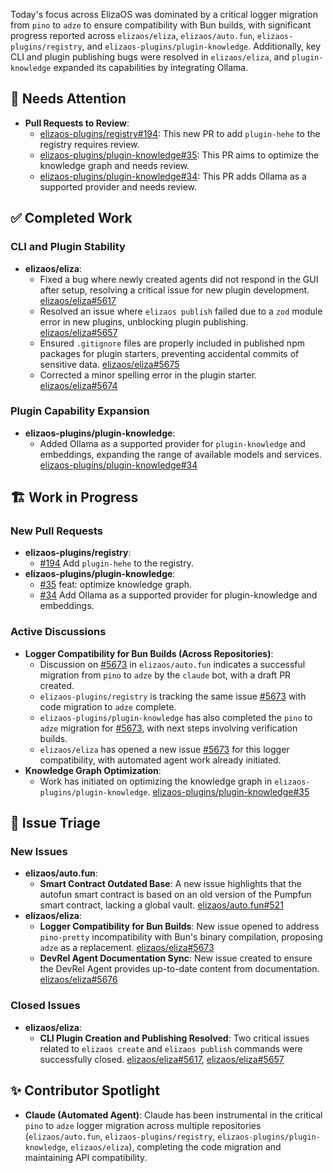 Today's focus across ElizaOS was dominated by a critical logger migration from `pino` to `adze` to ensure compatibility with Bun builds, with significant progress reported across `elizaos/eliza`, `elizaos/auto.fun`, `elizaos-plugins/registry`, and `elizaos-plugins/plugin-knowledge`. Additionally, key CLI and plugin publishing bugs were resolved in `elizaos/eliza`, and `plugin-knowledge` expanded its capabilities by integrating Ollama.

## 🚨 Needs Attention 
- **Pull Requests to Review**:
    - [elizaos-plugins/registry#194](https://github.com/elizaos-plugins/registry/pull/194): This new PR to add `plugin-hehe` to the registry requires review.
    - [elizaos-plugins/plugin-knowledge#35](https://github.com/elizaos-plugins/plugin-knowledge/pull/35): This PR aims to optimize the knowledge graph and needs review.
    - [elizaos-plugins/plugin-knowledge#34](https://github.com/elizaos-plugins/plugin-knowledge/pull/34): This PR adds Ollama as a supported provider and needs review.

## ✅ Completed Work
### CLI and Plugin Stability
- **elizaos/eliza**:
    - Fixed a bug where newly created agents did not respond in the GUI after setup, resolving a critical issue for new plugin development. [elizaos/eliza#5617](https://github.com/elizaos/eliza/issues/5617)
    - Resolved an issue where `elizaos publish` failed due to a `zod` module error in new plugins, unblocking plugin publishing. [elizaos/eliza#5657](https://github.com/elizaos/eliza/issues/5657)
    - Ensured `.gitignore` files are properly included in published npm packages for plugin starters, preventing accidental commits of sensitive data. [elizaos/eliza#5675](https://github.com/elizaos/eliza/pull/5675)
    - Corrected a minor spelling error in the plugin starter. [elizaos/eliza#5674](https://github.com/elizaos/eliza/pull/5674)

### Plugin Capability Expansion
- **elizaos-plugins/plugin-knowledge**:
    - Added Ollama as a supported provider for `plugin-knowledge` and embeddings, expanding the range of available models and services. [elizaos-plugins/plugin-knowledge#34](https://github.com/elizaos-plugins/plugin-knowledge/pull/34)

## 🏗️ Work in Progress
### New Pull Requests
- **elizaos-plugins/registry**:
    - [#194](https://github.com/elizaos-plugins/registry/pull/194) Add `plugin-hehe` to the registry.
- **elizaos-plugins/plugin-knowledge**:
    - [#35](https://github.com/elizaos-plugins/plugin-knowledge/pull/35) feat: optimize knowledge graph.
    - [#34](https://github.com/elizaos-plugins/plugin-knowledge/pull/34) Add Ollama as a supported provider for plugin-knowledge and embeddings.

### Active Discussions
- **Logger Compatibility for Bun Builds (Across Repositories)**:
    - Discussion on [#5673](https://github.com/elizaos/auto.fun/issues/5673) in `elizaos/auto.fun` indicates a successful migration from `pino` to `adze` by the `claude` bot, with a draft PR created.
    - `elizaos-plugins/registry` is tracking the same issue [#5673](https://github.com/elizaos-plugins/registry/issues/5673) with code migration to `adze` complete.
    - `elizaos-plugins/plugin-knowledge` has also completed the `pino` to `adze` migration for [#5673](https://github.com/elizaos-plugins/plugin-knowledge/issues/5673), with next steps involving verification builds.
    - `elizaos/eliza` has opened a new issue [#5673](https://github.com/elizaos/eliza/issues/5673) for this logger compatibility, with automated agent work already initiated.
- **Knowledge Graph Optimization**:
    - Work has initiated on optimizing the knowledge graph in `elizaos-plugins/plugin-knowledge`. [elizaos-plugins/plugin-knowledge#35](https://github.com/elizaos-plugins/plugin-knowledge/pull/35)

## 🐞 Issue Triage
### New Issues
- **elizaos/auto.fun**:
    - **Smart Contract Outdated Base**: A new issue highlights that the autofun smart contract is based on an old version of the Pumpfun smart contract, lacking a global vault. [elizaos/auto.fun#521](https://github.com/elizaos/auto.fun/issues/521)
- **elizaos/eliza**:
    - **Logger Compatibility for Bun Builds**: New issue opened to address `pino-pretty` incompatibility with Bun's binary compilation, proposing `adze` as a replacement. [elizaos/eliza#5673](https://github.com/elizaos/eliza/issues/5673)
    - **DevRel Agent Documentation Sync**: New issue created to ensure the DevRel Agent provides up-to-date content from documentation. [elizaos/eliza#5676](https://github.com/elizaos/eliza/issues/5676)

### Closed Issues
- **elizaos/eliza**:
    - **CLI Plugin Creation and Publishing Resolved**: Two critical issues related to `elizaos create` and `elizaos publish` commands were successfully closed. [elizaos/eliza#5617](https://github.com/elizaos/eliza/issues/5617), [elizaos/eliza#5657](https://github.com/elizaos/eliza/issues/5657)

## ✨ Contributor Spotlight
- **Claude (Automated Agent)**: Claude has been instrumental in the critical `pino` to `adze` logger migration across multiple repositories (`elizaos/auto.fun`, `elizaos-plugins/registry`, `elizaos-plugins/plugin-knowledge`, `elizaos/eliza`), completing the code migration and maintaining API compatibility.
